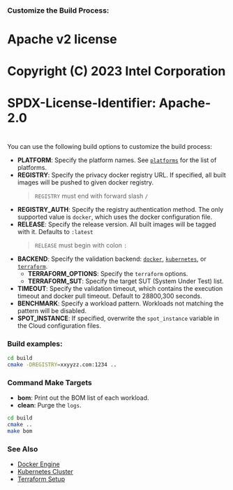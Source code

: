 ### Customize the Build Process:
#
# Apache v2 license
# Copyright (C) 2023 Intel Corporation
# SPDX-License-Identifier: Apache-2.0
#

You can use the following build options to customize the build process:  

- **PLATFORM**: Specify the platform names. See [`platforms`][platforms] for the list of platforms.
- **REGISTRY**: Specify the privacy docker registry URL. If specified, all built images will be pushed to given docker registry.
  > `REGISTRY` must end with forward slash `/`
- **REGISTRY_AUTH**: Specify the registry authentication method. The only supported value is `docker`, which uses the docker configuration file.    
- **RELEASE**: Specify the release version. All built images will be tagged with it. Defaults to `:latest`
  > `RELEASE` must begin with colon `:`
- **BACKEND**: Specify the validation backend: [`docker`][docker], [`kubernetes`][kubernetes], or [`terraform`][terraform].
  - **TERRAFORM_OPTIONS**: Specify the `terraform` options.  
  - **TERRAFORM_SUT**: Specify the target SUT (System Under Test) list.
- **TIMEOUT**: Specify the validation timeout, which contains the execution timeout and docker pull timeout. Default to 28800,300 seconds.   
- **BENCHMARK**: Specify a workload pattern. Workloads not matching the pattern will be disabled. 
- **SPOT_INSTANCE**: If specified, overwrite the `spot_instance` variable in the Cloud configuration files.   

### Build examples:   

```bash
cd build
cmake -DREGISTRY=xxyyzz.com:1234 ..
```

### Command Make Targets

- **bom**: Print out the BOM list of each workload.  
- **clean**: Purge the `logs`.  

```bash
cd build
cmake ..
make bom
```

### See Also

- [Docker Engine][Docker Engine]
- [Kubernetes Cluster][Kubernetes Cluster]
- [Terraform Setup][Terraform Setup]

[platforms]: ../../../workload/platforms
[docker]: ../preparing-infrastructure/setup-docker.md
[kubernetes]: ../preparing-infrastructure/setup-kubernetes.md
[terraform]: ../preparing-infrastructure/setup-terraform.md
[Docker Engine]: ../preparing-infrastructure/setup-docker.md
[Kubernetes Cluster]: ../preparing-infrastructure/setup-kubernetes.md
[Terraform Setup]: ../preparing-infrastructure/setup-terraform.md
